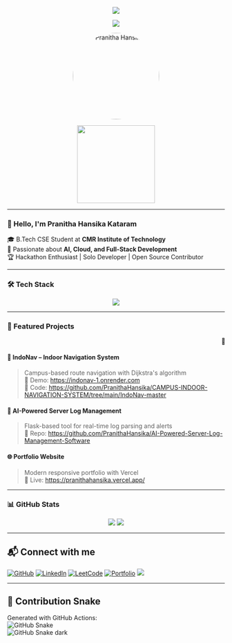 <!-- Header Banner -->
<p align="center">
  <img src="https://capsule-render.vercel.app/api?type=waving&color=7F00FF&height=200&section=header&text=Pranitha%20Hansika%20Kataram&fontSize=40&fontColor=ffffff" />
</p>

<!-- Typing Animation -->
<p align="center">
  <img src="https://readme-typing-svg.herokuapp.com?font=Fira+Code&weight=500&size=24&pause=1000&color=FF61C3&center=true&vCenter=true&width=600&lines=Hey!+I'm+Pranitha+Hansika;Full-Stack+%7C+AI+%7C+CSE+Student;Hackathon+Lover+%7C+Open+Source+Contributor;Let's+Build+Cool+Stuff+Together!" />
</p>

<!-- Profile Image with Fun GIF -->
<p align="center">
  <img src="./profile.jpg" alt="Pranitha Hansika" width="200" style="border-radius: 50%;" />
</p>

<p align="center">
  <img src="https://media.giphy.com/media/f3iwJFOVOwuy7K6FFw/giphy.gif" width="180" />
</p>

---

### 👋 Hello, I'm Pranitha Hansika Kataram

🎓 B.Tech CSE Student at **CMR Institute of Technology**  
🚀 Passionate about **AI, Cloud, and Full-Stack Development**  
🏆 Hackathon Enthusiast | Solo Developer | Open Source Contributor  

---

### 🛠 Tech Stack

<p align="center">
  <img src="https://skillicons.dev/icons?i=java,python,c,html,css,javascript,react,nodejs,mongodb,mysql,flask,tensorflow,git" />
</p>

---

### 🚀 Featured Projects

<marquee behavior="scroll" direction="left" scrollamount="10">
  🚀 IndoNav Indoor Navigation &nbsp;&nbsp;&nbsp;|&nbsp;&nbsp;&nbsp;
  📄 AI Server Log Analyzer &nbsp;&nbsp;&nbsp;|&nbsp;&nbsp;&nbsp;
  💡 Portfolio Website
</marquee>

#### 🧭 IndoNav – Indoor Navigation System  
> Campus-based route navigation with Dijkstra's algorithm  
🔗 Demo: https://indonav-1.onrender.com  
🔗 Code: https://github.com/PranithaHansika/CAMPUS-INDOOR-NAVIGATION-SYSTEM/tree/main/IndoNav-master

#### 🧠 AI-Powered Server Log Management  
> Flask-based tool for real-time log parsing and alerts  
🔗 Repo: https://github.com/PranithaHansika/AI-Powered-Server-Log-Management-Software

#### 🌐 Portfolio Website  
> Modern responsive portfolio with Vercel  
🔗 Live: https://pranithahansika.vercel.app/

---

### 📊 GitHub Stats

<p align="center">
  <img src="https://github-readme-stats.vercel.app/api?username=PranithaHansika&show_icons=true&theme=radical&count_private=true" />
  <img src="https://github-readme-streak-stats.herokuapp.com/?user=PranithaHansika&theme=radical" />
</p>

---

## 📬 Connect with me

<p align="left">
  <a href="https://github.com/PranithaHansika" target="_blank"><img alt="GitHub" src="https://img.shields.io/badge/GitHub-%2312100E.svg?style=for-the-badge&logo=github&logoColor=white" /></a>
  <a href="https://www.linkedin.com/in/kataram-pranitha-hansika-849275299/" target="_blank"><img alt="LinkedIn" src="https://img.shields.io/badge/LinkedIn-%230077B5.svg?style=for-the-badge&logo=linkedin&logoColor=white" /></a>
  <a href="https://leetcode.com/22R01A05M6/" target="_blank"><img alt="LeetCode" src="https://img.shields.io/badge/LeetCode-%2300CCBB.svg?style=for-the-badge&logo=leetcode&logoColor=white" /></a>
  <a href="https://pranithahansika.vercel.app/" target="_blank"><img alt="Portfolio" src="https://img.shields.io/badge/Portfolio-%23FF5722.svg?style=for-the-badge&logo=firefox&logoColor=white" /></a>
  <a href="mailto:pranithahansika.kataram@gmail.com"><img src="https://img.shields.io/badge/Gmail-D14836?style=for-the-badge&logo=gmail&logoColor=white" /></a>
</p>

---

## 🐍 Contribution Snake

Generated with GitHub Actions:  
![GitHub Snake](https://raw.githubusercontent.com/PranithaHansika/PranithaHansika/output/github-contribution-grid-snake.svg#gh-dark-mode-only)  
![GitHub Snake dark](https://raw.githubusercontent.com/PranithaHansika/PranithaHansika/output/github-contribution-grid-snake-dark.svg#gh-light-mode-only)
